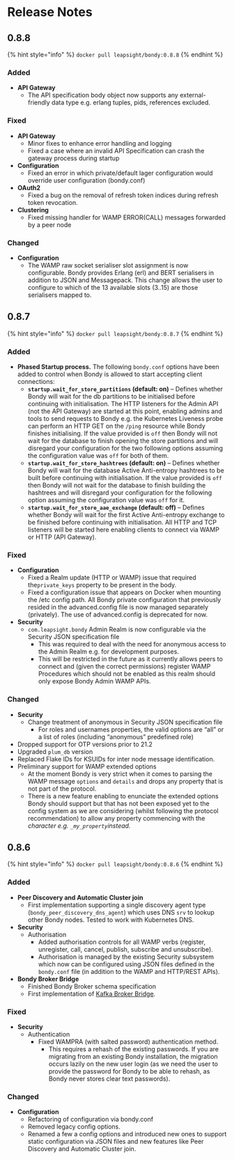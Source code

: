 # Release Notes

## 0.8.8

{% hint style="info" %}
`docker pull leapsight/bondy:0.8.8`
{% endhint %}

### Added

* **API Gateway** 
  * The API specification body object now supports any external-friendly data type e.g. erlang tuples, pids, references excluded.

### Fixed

* **API Gateway** 
  * Minor fixes to enhance error handling and logging
  * Fixed a case where an invalid API Specification can crash the gateway process during startup
* **Configuration**
  * Fixed an error in which private/default lager configuration would override user configuration \(bondy.conf\)
* **OAuth2**
  * Fixed a bug on the removal of refresh token indices during refresh token revocation.
* **Clustering**
  * Fixed missing handler for WAMP ERROR\(CALL\) messages forwarded by a peer node

### Changed

* **Configuration**
  * The WAMP raw socket serialiser slot assignment is now configurable. Bondy provides Erlang \(erl\) and BERT serialisers in addition to JSON and Messagepack. This change allows the user to configure to which of the 13 available slots \(3..15\) are those serialisers mapped to.

## 0.8.7

{% hint style="info" %}
`docker pull leapsight/bondy:0.8.7`
{% endhint %}

### Added

* **Phased Startup process.** The following `bondy.conf` options have been added to control when Bondy is allowed to start accepting client connections:
  * **`startup.wait_for_store_partitions` \(default: on\)** – Defines whether Bondy will wait for the db partitions to be initialised before continuing with initialisation. The HTTP listeners for the Admin API \(not the API Gateway\) are started at this point, enabling admins and tools to send requests to Bondy e.g. the Kubernetes Liveness probe can perform an HTTP GET on the `/ping` resource while Bondy finishes initialising. If the value provided is `off` then Bondy will not wait for the database to finish opening the store partitions and will disregard your configuration for the two following options assuming the configuration value was `off` for both of them.
  * **`startup.wait_for_store_hashtrees` \(default: on\)** – Defines whether Bondy will wait for the database Active Anti-entropy hashtrees to be built before continuing with initialisation. If the value provided is `off` then Bondy will not wait for the database to finish building the hashtrees and will disregard your configuration for the following option assuming the configuration value was `off` for it.
  * **`startup.wait_for_store_aae_exchange` \(default: off\)** – Defines whether Bondy will wait for the first Active Anti-entropy exchange to be finished before continuing with initialisation. All HTTP and TCP listeners will be started here enabling clients to connect via WAMP or HTTP \(API Gateway\).

### Fixed

* **Configuration**
  * Fixed a Realm update \(HTTP or WAMP\) issue that required the`private_keys` property to be present in the body.
  * Fixed a configuration issue that appears on Docker when mounting the /etc config path. All Bondy private configuration that previously resided in the advanced.config file is now managed separately \(privately\). The use of advanced.config is deprecated for now.
* **Security**
  * `com.leapsight.bondy` Admin Realm is now configurable via the Security JSON specification file
    * This was required to deal with the need for anonymous access to the Admin Realm e.g. for development purposes.
    * This will be restricted in the future as it currently allows peers to connect and \(given the correct permissions\) register WAMP Procedures which should not be enabled as this realm should only expose Bondy Admin WAMP APIs.

### Changed

* **Security**
  * Change treatment of anonymous in Security JSON specification file
    * For roles and usernames properties, the valid options are “all” or a list of roles \(including “anonymous” predefined role\)
* Dropped support for OTP versions prior to 21.2
* Upgraded `plum_db` version
* Replaced Flake IDs for KSUIDs for inter node message identification.
* Preliminary support for WAMP extended options
  * At the moment Bondy is very strict when it comes to parsing the WAMP message `options` and `details` and drops any property that is not part of the protocol. 
  * There is a new feature enabling to enunciate the extended options Bondy  should support but that has not been exposed yet to the config system as we are considering \(whilst following the protocol recommendation\) to allow any property commencing with the  _character e.g. `_my_property`instead._

## 0.8.6

{% hint style="info" %}
`docker pull leapsight/bondy:0.8.6`
{% endhint %}

### Added

* **Peer Discovery and Automatic Cluster join**
  * First implementation supporting a single discovery agent type \(`bondy_peer_discovery_dns_agent`\)  which uses DNS `srv` to lookup other Bondy nodes. Tested to work with Kubernetes DNS.
* **Security**
  * Authorisation
    * Added authorisation controls for all WAMP verbs \(register, unregister, call, cancel, publish, subscribe and unsubscribe\). 
    * Authorisation is managed by the existing Security subsystem which now can be configured using JSON files defined in the `bondy.conf` file \(in addition to the WAMP and HTTP/REST APIs\).
* **Bondy Broker Bridge**
  * Finished Bondy Broker schema specification
  * First implementation of [Kafka Broker Bridge](configuring/broker-bridge/kafka-broker-bridge.md).

### Fixed

* **Security**
  * Authentication
    * Fixed WAMPRA \(with salted password\) authentication method.
      * This requires a rehash of the existing passwords. If you are migrating from an existing Bondy installation, the migration occurs lazily on the new user login \(as we need the user to provide the password for Bondy to be able to rehash, as Bondy never stores clear text passwords\).

### Changed

* **Configuration**
  * Refactoring of configuration via bondy.conf
  * Removed legacy config options.
  * Renamed a few a config options and introduced new ones to support static configuration via JSON files and new features like Peer Discovery and Automatic Cluster join.



### 

## 



